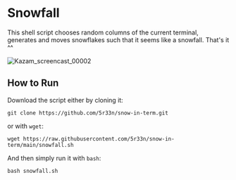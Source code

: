 # Snowfall

This shell script chooses random columns of the current terminal, generates and moves snowflakes such that it seems like a snowfall. That's it ^^

![Kazam_screencast_00002](https://user-images.githubusercontent.com/107322691/208052181-e5f67d1a-9499-42ed-986b-58c03b639521.gif)

## How to Run

Download the script either by cloning it:

`git clone https://github.com/5r33n/snow-in-term.git`

or with `wget`:

`wget https://raw.githubusercontent.com/5r33n/snow-in-term/main/snowfall.sh`

And then simply run it with `bash`:

`bash snowfall.sh`
